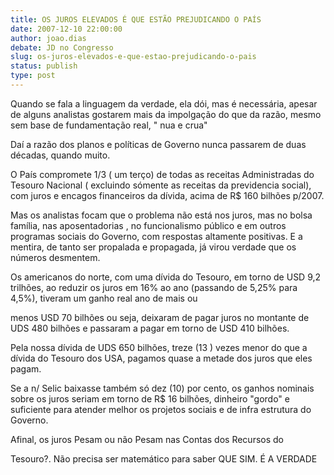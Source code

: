 ```yaml
---
title: OS JUROS ELEVADOS É QUE ESTÃO PREJUDICANDO O PAÍS
date: 2007-12-10 22:00:00
author: joao.dias
debate: JD no Congresso
slug: os-juros-elevados-e-que-estao-prejudicando-o-pais
status: publish 
type: post
---
```


Quando se fala a linguagem da verdade, ela dói, mas é necessária, apesar de alguns analistas gostarem mais da impolgação do que da razão, mesmo sem base de fundamentação real, " nua e crua"  

  

Daí a razão dos planos e políticas de Governo nunca passarem de duas décadas, quando muito.  

  

O País compromete 1/3 ( um terço) de todas as receitas Administradas do Tesouro Nacional ( excluindo sómente as receitas da previdencia social), com juros e encagos financeiros da dívida, acima de R$ 160 bilhões p/2007.  

  

Mas os analistas focam que o problema não está nos juros, mas no bolsa família, nas aposentadorias , no funcionalismo público e em outros programas sociais do Governo, com respostas altamente positivas. E a mentira, de tanto ser propalada e propagada, já virou verdade que os números desmentem.  

  

Os americanos do norte, com uma dívida do Tesouro, em torno de USD 9,2 trilhões, ao reduzir os juros em 16% ao ano (passando de 5,25% para 4,5%), tiveram um ganho real ano de mais ou   

menos USD 70 bilhões ou seja, deixaram de pagar juros no montante de UDS 480 bilhões e passaram a pagar em torno de USD 410 bilhões.  

  

Pela nossa dívida de UDS 650 bilhões, treze (13 ) vezes menor do que a dívida do Tesouro dos USA, pagamos quase a metade dos juros que eles pagam.  

  

Se a n/ Selic baixasse também só dez (10) por cento, os ganhos nominais sobre os juros seriam em torno de R$ 16 bilhões, dinheiro "gordo" e suficiente para atender melhor os projetos sociais e de infra estrutura do Governo.  

  

Afinal, os juros Pesam ou não Pesam nas Contas dos Recursos do  

Tesouro?. Não precisa ser matemático para saber QUE SIM. É A VERDADE
